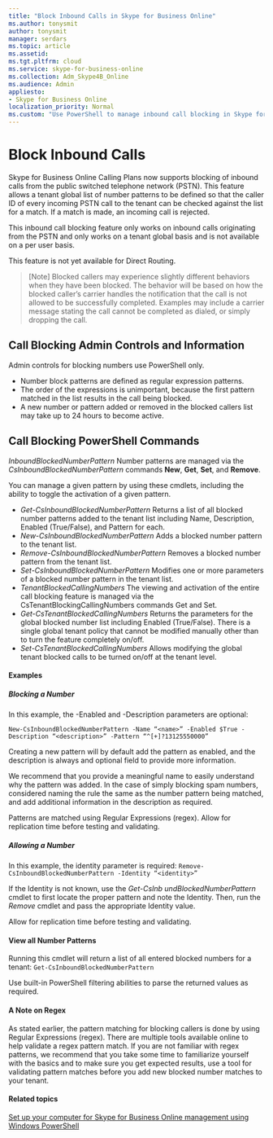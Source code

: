 ```yaml
---
title: "Block Inbound Calls in Skype for Business Online"
ms.author: tonysmit
author: tonysmit
manager: serdars
ms.topic: article
ms.assetid: 
ms.tgt.pltfrm: cloud
ms.service: skype-for-business-online
ms.collection: Adm_Skype4B_Online
ms.audience: Admin
appliesto: 
- Skype for Business Online
localization_priority: Normal
ms.custom: "Use PowerShell to manage inbound call blocking in Skype for Business Online."
---
```


 # Block Inbound Calls

Skype for Business Online Calling Plans now supports blocking of inbound calls from the public switched telephone network (PSTN). This feature allows a tenant global list of number patterns to be defined so that the caller ID of every incoming PSTN call to the tenant can be checked against the list for a match. If a match is made, an incoming call is rejected. 

This inbound call blocking feature only works on inbound calls originating from the PSTN and only works on a tenant global basis and is not available on a per user basis.

This feature is not yet available for Direct Routing.

>[Note]
 Blocked callers may experience slightly different behaviors when they have been blocked. The behavior will be based on how the blocked caller’s carrier handles the notification that the call is not allowed to be successfully completed. Examples may include a carrier message stating the call cannot be completed as dialed, or simply dropping the call.

## Call Blocking Admin Controls and Information
Admin controls for blocking numbers use PowerShell only. 
- Number block patterns are defined as regular expression patterns. 
- The order of the expressions is unimportant, because the first pattern matched in the list results in the call being blocked. 
- A new number or pattern added or removed in the blocked callers list may take up to 24 hours to become active.

## Call Blocking PowerShell Commands

*InboundBlockedNumberPattern*
Number patterns are managed via the *CsInboundBlockedNumberPattern* commands **New**, **Get**, **Set**, and **Remove**.  

You can manage a given pattern by using these cmdlets, including the ability to toggle the activation of a given pattern.
- *Get-CsInboundBlockedNumberPattern*
Returns a list of all blocked number patterns added to the tenant list including Name, Description, Enabled (True/False), and Pattern for each.
- *New-CsInboundBlockedNumberPattern*
Adds a blocked number pattern to the tenant list.
- *Remove-CsInboundBlockedNumberPattern*
Removes a blocked number pattern from the tenant list.
- *Set-CsInboundBlockedNumberPattern*
Modifies one or more parameters of a blocked number pattern in the tenant list.
- *TenantBlockedCallingNumbers*
The viewing and activation of the entire call blocking feature is managed via the CsTenantBlockingCallingNumbers commands Get and Set. 
- *Get-CsTenantBlockedCallingNumbers*
Returns the parameters for the global blocked number list including Enabled (True/False). There is a single global tenant policy that cannot be modified manually other than to turn the feature completely on/off.
- *Set-CsTenantBlockedCallingNumbers*
Allows modifying the global tenant blocked calls to be turned on/off at the tenant level.

#### Examples
##### Blocking a Number

In this example, the -Enabled and -Description parameters are optional:

`New-CsInboundBlockedNumberPattern -Name “<name>” -Enabled $True -Description “<description>” -Pattern “^[+]?13125550000”`

 Creating a new pattern will by default add the pattern as enabled, and the description is always and optional field to provide more information. 

We recommend that you provide a meaningful name to easily understand why the pattern was added. In the case of simply blocking spam numbers, considered naming the rule the same as the number pattern being matched, and add additional information in the description as required.

Patterns are matched using Regular Expressions (regex). 
Allow for replication time before testing and validating.

##### Allowing a Number

In this example, the identity parameter is  required:
`Remove-CsInboundBlockedNumberPattern -Identity “<identity>”`
 
If the Identity is not known, use the *Get-CsInb
undBlockedNumberPattern* cmdlet to first locate the proper pattern and note the Identity. Then, run the *Remove* cmdlet and pass the appropriate Identity value.

Allow for replication time before testing and validating.
#### View all Number Patterns
Running this cmdlet will return a list of all entered blocked numbers for a tenant: 
`Get-CsInboundBlockedNumberPattern`

Use built-in PowerShell filtering abilities to parse the returned values as required.

#### A Note on Regex
As stated earlier, the pattern matching for blocking callers is done by using Regular Expressions (regex). There are multiple tools available online to help validate a regex pattern match. If you are not familiar with regex patterns, we recommend that you take some time to familiarize yourself with the basics and to make sure you get expected results, use a tool for validating pattern matches before you add new blocked number matches to your tenant. 

#### Related topics
[Set up your computer for Skype for Business Online management using Windows PowerShell](https://docs.microsoft.com/en-us/SkypeForBusiness/set-up-your-computer-for-windows-powershell/set-up-your-computer-for-windows-powershell )

